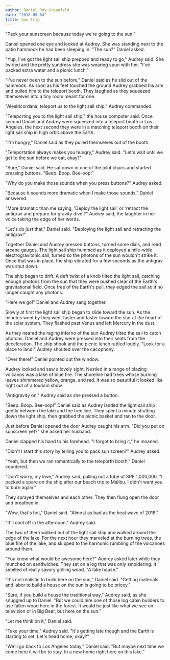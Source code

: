 ```yaml
---
author: Daniel Roy Greenfeld
date: "2018-09-04"
title: Sun Trip
---
```


"Pack your sunscreen because today we're going to the sun!"

Daniel opened one eye and looked at Audrey. She was standing next to the patio hammock he had been sleeping in. "The sun?" Daniel asked.

"Yup, I've got the light sail ship prepped and ready to go," Audrey said. She twirled and the pretty sundress she was wearing spun with her. "I've packed extra water and a picnic lunch."

"I've never been to the sun before," Daniel said as he slid out of the hammock. As soon as his feet touched the ground Audrey grabbed his arm and pulled him to the teleport booth. They laughed as they squeezed themselves into a tiny room meant for one.

"Alesiricordana, teleport us to the light sail ship," Audrey commanded.

"Teleporting you to the light sail ship," the house computer said. Once second Daniel and Audrey were squeezed into a teleport booth in Los Angeles, the next second they were in a matching teleport booth on their light sail ship in high orbit above the Earth.

"I'm hungry," Daniel said as they pulled themselves out of the booth.

"Teleportation always makes you hungry," Audrey said. "Let's wait until we get to the sun before we eat, okay?"

"Sure," Daniel said. He sat down in one of the pilot chairs and started pressing buttons. "Beep. Boop. Bee-oop!"

"Why do you make those sounds when you press buttons?" Audrey asked.

"Because it sounds more dramatic when I make those sounds," Daniel answered.

"More dramatic than me saying, 'Deploy the light sail' or 'retract the antigrav and prepare for gravity dive'?" Audrey said, the laughter in her voice taking the edge of her words.

"Let's do just that," Daniel said. "Deploying the light sail and retracting the antigrav!"

Together Daniel and Audrey pressed buttons, turned some dials, and read arcane gauges. The light sail ship hummed as it deployed a mile-wide electrogravitonic sail, turned so the photons of the sun wouldn't strike it. Once that was in place, the ship vibrated for a few seconds as the antigrav was shut down.

The ship began to drift. A deft twist of a knob tilted the light sail, catching enough photons from the sun that they were pushed clear of the Earth's gravitational field. Once free of the Earth's pull, they edged the sail so it no longer caught any photons.

"Here we go!" Daniel and Audrey sang together.

Slowly at first the light sail ship began to slide toward the sun. As the minutes went by they went faster and faster toward the star at the heart of the solar system. They flashed past Venus and left Mercury in the dust.

As they neared the raging inferno of the sun Audrey tilted the sail to catch photons. Daniel and Audrey were pressed into their seats from the deceleration. The ship shook and the picnic lunch rattled loudly. "Look for a place to land!" Audrey shouted over the cacophony.

"Over there!" Daniel pointed out the window.

Audrey looked and saw a lovely sight. Nestled in a range of blazing volcanos was a lake of blue fire. The shoreline had trees whose burning leaves shimmered yellow, orange, and red. It was so beautiful it looked like right out of a tourism show.

"Antigravity on," Audrey said as she pressed a button.

"Beep. Boop. Bee-oop!" Daniel said as Audrey landed the light sail ship gently between the lake and the tree line. They spent a minute shutting down the light ship, then grabbed the picnic basket and ran to the door.

Just before Daniel opened the door Audrey caught his arm. "Did you put on sunscreen yet?" she asked her husband.

Daniel clapped his hand to his forehead. "I forgot to bring it," he moaned.

"Didn't I start this story by telling you to pack sun screen?" Audrey asked.

"Yeah, but then we ran romantically to the teleporth booth," Daniel countered.

"Don't worry, my love," Audrey said, pulling out a tube of SPF 1,000,000. "I packed a spare on the ship after our beach trip to Malibu. I didn't want you to burn again."

They sprayed themselves and each other. They then flung open the door and breathed in.

"Wow, that's hot," Daniel said. "Almost as bad as the heat wave of 2018."

"It'll cool off in the afternoon," Audrey said.

The two of them walked out of the light sail ship and walked around the edge of the lake. For the next hour they marveled at the burning trees, the blue fire of the lake, and skipped to the harmonic rumbling of the volcanoes around them.

"You know what would be awesome here?" Audrey asked later while they munched on sandwiches. They sat on a log that was only smoldering. It smelled of really savory grilling wood. "A lake house."

"It's not realistic to build here on the sun," Daniel said. "Getting materials and labor to build a house on the sun is going to be pricey."

"Sure, if you build a house the traditional way," Audrey said, as she snuggled up to Daniel. "But we could hire one of those log cabin builders to use fallen wood here in the forest. It would be just like what we see on television or in Big Bear, but here on the sun."

"Let me think on it," Daniel said.

"Take your time," Audrey said. "It's getting late though and the Earth is starting to set. Let's head home, okay?"

"We'll go back to Los Angeles today," Daniel said. "But maybe next time we come here it will be to stay. In a new home right here on this lake."
